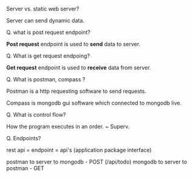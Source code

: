 Server vs. static web server?

Server can send dynamic data.


Q. what is post request endpoint?

**Post request** endpoint is used to **send** data to server.

Q. What is get request endpoing?

**Get request** endpoint is used to **receive** data from server.

Q. What is postman, compass ?

Postman is a http requesting software to send requests.

Compass is mongodb gui software which connected to mongodb live.

Q. What is control flow?

How the program executes in an order. ~ Superv.

Q. Endpoints?

rest api = endpoint = api's (application package interface)

postman to server to mongodb - POST (/api/todo)
mongodb to server to postman - GET